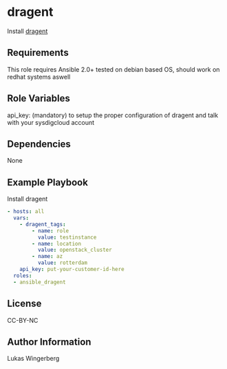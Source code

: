 dragent
======

Install [dragent](http://www.sysdig.org/)

Requirements
------------

This role requires Ansible 2.0+
tested on debian based OS, should work on redhat systems aswell

Role Variables
--------------

api_key: (mandatory) to setup the proper configuration of dragent and talk with your sysdigcloud account 

Dependencies
------------

None

Example Playbook
----------------

Install dragent
```yaml
- hosts: all
  vars:
  	- dragent_tags:
  		- name: role
  		  value: testinstance
  		- name: location
  		  value: openstack_cluster
  		- name: az
  		  value: rotterdam
    api_key: put-your-customer-id-here
  roles:
  - ansible_dragent

```

License
-------

CC-BY-NC

Author Information
------------------

Lukas Wingerberg

